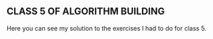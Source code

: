 ## CLASS 5 OF ALGORITHM BUILDING
Here you can see my solution to the exercises I had to do for class 5.
